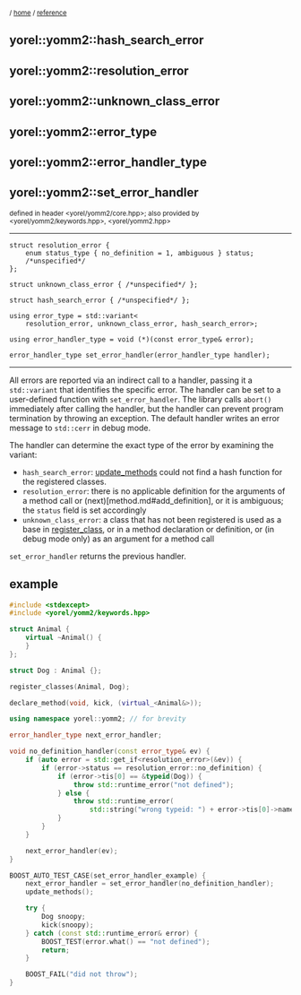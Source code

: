 
<sub>/ [home](/README.md) / [reference](README.md) </sub>
## yorel::yomm2::hash_search_error
## yorel::yomm2::resolution_error
## yorel::yomm2::unknown_class_error
## yorel::yomm2::error_type
## yorel::yomm2::error_handler_type
## yorel::yomm2::set_error_handler
<sub>defined in header <yorel/yomm2/core.hpp>; also provided by
<yorel/yomm2/keywords.hpp>, <yorel/yomm2.hpp></sub>
<!-- -->
---
```
struct resolution_error {
    enum status_type { no_definition = 1, ambiguous } status;
    /*unspecified*/
};

struct unknown_class_error { /*unspecified*/ };

struct hash_search_error { /*unspecified*/ };

using error_type = std::variant<
    resolution_error, unknown_class_error, hash_search_error>;

using error_handler_type = void (*)(const error_type& error);

error_handler_type set_error_handler(error_handler_type handler);
```
---
All errors are reported via an indirect call to a handler, passing it a
`std::variant` that identifies the specific error. The handler can be set to
a user-defined function with `set_error_handler`. The library calls `abort()`
immediately after calling the handler, but the handler can prevent program
termination by throwing an exception. The default handler writes an error
message to `std::cerr` in debug mode.

The handler can determine the exact type of the error by examining the
variant:
- `hash_search_error`: [update_methods](update_methods.md) could not find a hash function for
  the registered classes.
- `resolution_error`: there is no applicable definition for the arguments of
  a method call or (next)[method.md#add_definition], or it is ambiguous; the
  `status` field is set accordingly
- `unknown_class_error`: a class that has not been registered is used as a
  base in [register_class](register_class.md), or in a method declaration or definition, or (in
  debug mode only) as an argument for a method call

`set_error_handler` returns the previous handler.

## example


```c++
#include <stdexcept>
#include <yorel/yomm2/keywords.hpp>

struct Animal {
    virtual ~Animal() {
    }
};

struct Dog : Animal {};

register_classes(Animal, Dog);

declare_method(void, kick, (virtual_<Animal&>));

using namespace yorel::yomm2; // for brevity

error_handler_type next_error_handler;

void no_definition_handler(const error_type& ev) {
    if (auto error = std::get_if<resolution_error>(&ev)) {
        if (error->status == resolution_error::no_definition) {
            if (error->tis[0] == &typeid(Dog)) {
                throw std::runtime_error("not defined");
            } else {
                throw std::runtime_error(
                    std::string("wrong typeid: ") + error->tis[0]->name());
            }
        }
    }

    next_error_handler(ev);
}

BOOST_AUTO_TEST_CASE(set_error_handler_example) {
    next_error_handler = set_error_handler(no_definition_handler);
    update_methods();

    try {
        Dog snoopy;
        kick(snoopy);
    } catch (const std::runtime_error& error) {
        BOOST_TEST(error.what() == "not defined");
        return;
    }

    BOOST_FAIL("did not throw");
}
```
